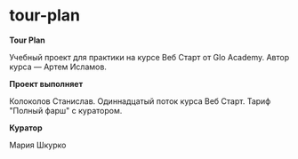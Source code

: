 # tour-plan

**Tour Plan**

Учебный проект для практики на курсе Веб Старт от Glo Academy. Автор курса — Артем Исламов.

**Проект выполняет**

Колоколов Станислав. Одиннадцатый поток курса Веб Старт. Тариф "Полный фарш" с куратором.

**Куратор**

Мария Шкурко

